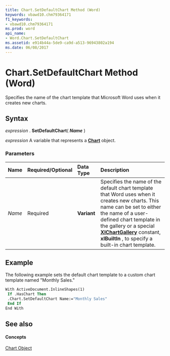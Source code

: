 ```yaml
---
title: Chart.SetDefaultChart Method (Word)
keywords: vbawd10.chm79364171
f1_keywords:
- vbawd10.chm79364171
ms.prod: word
api_name:
- Word.Chart.SetDefaultChart
ms.assetid: e914b44a-5de9-ca9d-a513-96943802a194
ms.date: 06/08/2017
---
```



# Chart.SetDefaultChart Method (Word)

Specifies the name of the chart template that Microsoft Word uses when it creates new charts.


## Syntax

 _expression_ . **SetDefaultChart**( **_Name_** )

 _expression_ A variable that represents a **[Chart](chart-object-word.md)** object.


### Parameters



|**Name**|**Required/Optional**|**Data Type**|**Description**|
|:-----|:-----|:-----|:-----|
| _Name_|Required| **Variant**|Specifies the name of the default chart template that Word uses when it creates new charts. This name can be set to either the name of a user-defined chart template in the gallery or a special **[XlChartGallery](xlchartgallery-enumeration-word.md)** constant, **xlBuiltIn** , to specify a built-in chart template.|

## Example

The following example sets the default chart template to a custom chart template named "Monthly Sales."


```vb
With ActiveDocument.InlineShapes(1) 
 If .HasChart Then 
 .Chart.SetDefaultChart Name:="Monthly Sales" 
 End If 
End With
```


## See also


#### Concepts


[Chart Object](chart-object-word.md)

